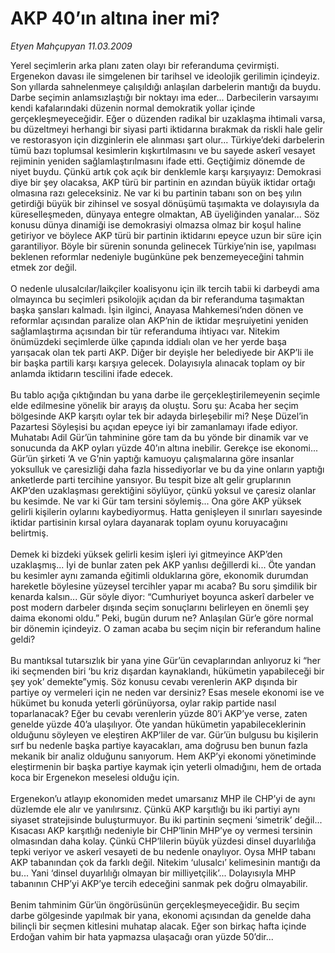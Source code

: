 # AKP 40’ın altına iner mi?

*Etyen Mahçupyan 11.03.2009*

<div class="taraf_structure_2col_1zq">
<div class="margen_n">



 <p>Yerel seçimlerin arka planı zaten olayı bir referanduma çevirmişti. Ergenekon davası ile simgelenen bir tarihsel ve ideolojik gerilimin içindeyiz. Son yıllarda sahnelenmeye çalışıldığı anlaşılan darbelerin mantığı da buydu. Darbe seçimin anlamsızlaştığı bir noktayı ima eder... Darbecilerin varsayımı kendi kafalarındaki düzenin normal demokratik yollar içinde gerçekleşmeyeceğidir. Eğer o düzenden radikal bir uzaklaşma ihtimali varsa, bu düzeltmeyi herhangi bir siyasi parti iktidarına bırakmak da riskli hale gelir ve restorasyon için dizginlerin ele alınması şart olur... Türkiye’deki darbelerin tümü bazı toplumsal kesimlerin kışkırtılmasını ve bu sayede askerî vesayet rejiminin yeniden sağlamlaştırılmasını ifade etti. Geçtiğimiz dönemde de niyet buydu. Çünkü artık çok açık bir denklemle karşı karşıyayız: Demokrasi diye bir şey olacaksa, AKP türü bir partinin en azından büyük iktidar ortağı olmasına razı geleceksiniz. Ne var ki bu partinin tabanı son on beş yılın getirdiği büyük bir zihinsel ve sosyal dönüşümü taşımakta ve dolayısıyla da küreselleşmeden, dünyaya entegre olmaktan, AB üyeliğinden yanalar... Söz konusu dünya dinamiği ise demokrasiyi olmazsa olmaz bir koşul haline getiriyor ve böylece AKP türü bir partinin iktidarını epeyce uzun bir süre için garantiliyor. Böyle bir sürenin sonunda gelinecek Türkiye’nin ise, yapılması beklenen reformlar nedeniyle bugünküne pek benzemeyeceğini tahmin etmek zor değil. <br/><br/>O nedenle ulusalcılar/laikçiler koalisyonu için ilk tercih tabii ki darbeydi ama olmayınca bu seçimleri psikolojik açıdan da bir referanduma taşımaktan başka şansları kalmadı. İşin ilginci, Anayasa Mahkemesi’nden dönen ve reformlar açısından paralize olan AKP’nin de iktidar meşruiyetini yeniden sağlamlaştırma açısından bir tür referanduma ihtiyacı var. Nitekim önümüzdeki seçimlerde ülke çapında iddialı olan ve her yerde başa yarışacak olan tek parti AKP. Diğer bir deyişle her belediyede bir AKP’li ile bir başka partili karşı karşıya gelecek. Dolayısıyla alınacak toplam oy bir anlamda iktidarın tescilini ifade edecek. <br/><br/>Bu tablo açığa çıktığından bu yana darbe ile gerçekleştirilemeyenin seçimle elde edilmesine yönelik bir arayış da oluştu. Soru şu: Acaba her seçim bölgesinde AKP karşıtı oylar tek bir adayda birleşebilir mi? Neşe Düzel’in Pazartesi Söyleşisi bu açıdan epeyce iyi bir zamanlamayı ifade ediyor. Muhatabı Adil Gür’ün tahminine göre tam da bu yönde bir dinamik var ve sonucunda da AKP oyları yüzde 40’ın altına inebilir. Gerekçe ise ekonomi... Gür’ün şirketi ‘A ve G’nin yaptığı kamuoyu çalışmalarına göre insanlar yoksulluk ve çaresizliği daha fazla hissediyorlar ve bu da yine onların yaptığı anketlerde parti tercihine yansıyor. Bu tespit bize alt gelir gruplarının AKP’den uzaklaşması gerektiğini söylüyor, çünkü yoksul ve çaresiz olanlar bu kesimde. Ne var ki Gür tam tersini söylemiş... Ona göre AKP yüksek gelirli kişilerin oylarını kaybediyormuş. Hatta genişleyen il sınırları sayesinde iktidar partisinin kırsal oylara dayanarak toplam oyunu koruyacağını belirtmiş. <br/><br/>Demek ki bizdeki yüksek gelirli kesim işleri iyi gitmeyince AKP’den uzaklaşmış... İyi de bunlar zaten pek AKP yanlısı değillerdi ki... Öte yandan bu kesimler aynı zamanda eğitimli olduklarına göre, ekonomik durumdan hareketle böylesine yüzeysel tercihler yapar mı acaba? Bu soru şimdilik bir kenarda kalsın... Gür söyle diyor: “Cumhuriyet boyunca askerî darbeler ve post modern darbeler dışında seçim sonuçlarını belirleyen en önemli şey daima ekonomi oldu.” Peki, bugün durum ne? Anlaşılan Gür’e göre normal bir dönemin içindeyiz. O zaman acaba bu seçim niçin bir referandum haline geldi? <br/><br/>Bu mantıksal tutarsızlık bir yana yine Gür’ün cevaplarından anlıyoruz ki “her iki seçmenden biri ‘bu kriz dışardan kaynaklandı, hükümetin yapabileceği bir şey yok’ demekte”ymiş. Söz konusu cevabı verenlerin AKP dışında bir partiye oy vermeleri için ne neden var dersiniz? Esas mesele ekonomi ise ve hükümet bu konuda yeterli görünüyorsa, oylar rakip partide nasıl toparlanacak? Eğer bu cevabı verenlerin yüzde 80’i AKP’ye verse, zaten genelde yüzde 40’a ulaşılıyor. Öte yandan hükümetin yapabileceklerinin olduğunu söyleyen ve eleştiren AKP’liler de var. Gür’ün bulgusu bu kişilerin sırf bu nedenle başka partiye kayacakları, ama doğrusu ben bunun fazla mekanik bir analiz olduğunu sanıyorum. Hem AKP’yi ekonomi yönetiminde eleştirmenin bir başka partiye kaymak için yeterli olmadığını, hem de ortada koca bir Ergenekon meselesi olduğu için. <br/><br/>Ergenekon’u atlayıp ekonomiden medet umarsanız MHP ile CHP’yi de aynı düzlemde ele alır ve yanılırsınız. Çünkü AKP karşıtlığı bu iki partiyi aynı siyaset stratejisinde buluşturmuyor. Bu iki partinin seçmeni ‘simetrik’ değil... Kısacası AKP karşıtlığı nedeniyle bir CHP’linin MHP’ye oy vermesi tersinin olmasından daha kolay. Çünkü CHP’lilerin büyük yüzdesi dinsel duyarlılığa tepki veriyor ve askerî vesayeti de bu nedenle onaylıyor. Oysa MHP tabanı AKP tabanından çok da farklı değil. Nitekim ‘ulusalcı’ kelimesinin mantığı da bu... Yani ‘dinsel duyarlılığı olmayan bir milliyetçilik’... Dolayısıyla MHP tabanının CHP’yi AKP’ye tercih edeceğini sanmak pek doğru olmayabilir. <br/><br/>Benim tahminim Gür’ün öngörüsünün gerçekleşmeyeceğidir. Bu seçim darbe gölgesinde yapılmak bir yana, ekonomi açısından da genelde daha bilinçli bir seçmen kitlesini muhatap alacak. Eğer son birkaç hafta içinde Erdoğan vahim bir hata yapmazsa ulaşacağı oran yüzde 50’dir...</p>

<br/>


<div id="taraf_not">
</div>

</div>


</div>
